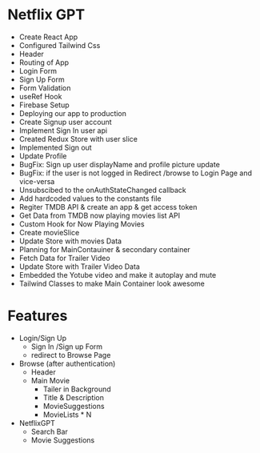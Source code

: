 # Netflix GPT

  - Create React App
  - Configured Tailwind Css
  - Header
  - Routing of App
  - Login Form
  - Sign Up Form
  - Form Validation
  - useRef Hook
  - Firebase Setup
  - Deploying our app to production
  - Create Signup user account
  - Implement Sign In user api
  - Created Redux Store with user slice
  - Implemented Sign out
  - Update Profile
  - BugFix: Sign up user displayName and profile picture update
  - BugFix: if the user is not logged in Redirect /browse to Login Page and vice-versa
  - Unsubscibed to the onAuthStateChanged callback
  - Add hardcoded values to the constants file
  - Regiter TMDB API & create an app & get access token
  - Get Data from TMDB now playing movies list API
  - Custom Hook for Now Playing Movies
  - Create movieSlice
  - Update Store with movies Data
  - Planning for MainContauiner & secondary container
  - Fetch Data for Trailer Video
  - Update Store with Trailer Video Data
  - Embedded the Yotube video and make it autoplay and mute
  - Tailwind Classes to make Main Container look awesome

# Features
  - Login/Sign Up
    - Sign In /Sign up Form
    - redirect to Browse Page
  - Browse (after authentication)
    - Header
    - Main Movie
      - Tailer in Background
      - Title & Description
      - MovieSuggestions
      - MovieLists * N
  - NetflixGPT
    - Search Bar
    - Movie Suggestions
